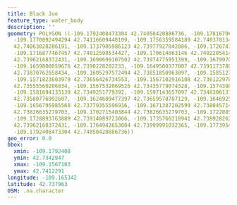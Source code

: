 ```yaml
---
title: Black Joe
feature_type: water_body
description: ''
geometry: POLYGON ((-109.1792408473304 42.74050420886736, -109.1781679637307 42.74122913083747,
  -109.1770092494294 42.74116609448109, -109.1756359584189 42.7403781346158, -109.1750780589391
  42.74063028286191, -109.1737905986123 42.73977927842086, -109.1726747996617 42.73974775951399,
  -109.1716877467457 42.74012598534427, -109.170614863146 42.74022054144134, -109.1694990641955
  42.73962168372431, -109.1690699107502 42.73974775951399, -109.1679970271415 42.7390228202233,
  -109.1659800059676 42.7390228202233, -109.1649500377007 42.7391173780027, -109.163147593245
  42.73870762658434, -109.1605297572494 42.73851850963097, -109.1585127360666 42.73728923537908,
  -109.1571823603979 42.73656426734553, -109.1567102916108 42.73612297830528, -109.1569677836797
  42.73555560206834, -109.1567532069526 42.73435779074328, -109.1574398524668 42.73429474740064,
  -109.1581694133139 42.7349251779392, -109.1597143657097 42.73483061376704, -109.1610018260366
  42.73580776992607, -109.1624609477397 42.73659578787129, -109.1646925456408 42.73747835608093,
  -109.1656795985568 42.73779355596916, -109.1671387202599 42.73804571472575, -109.169112826092
  42.73826635279703, -109.1702715403844 42.73826635279703, -109.1722885615673 42.73883370423192,
  -109.1728893763889 42.73914889723066, -109.1735760218941 42.73892826229972, -109.1753784663499
  42.73962168372431, -109.1764942653004 42.73999991032365, -109.1773954875328 42.74034661601269,
  -109.1792408473304 42.74050420886736))
geo_error: 0.0
bbox:
  xmin: -109.1792408
  ymin: 42.7342947
  xmax: -109.1567103
  ymax: 42.7412291
longitude: -109.165342
latitude: 42.737963
OSM: .na.character
---
```


